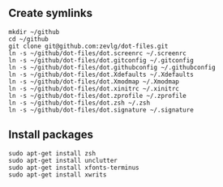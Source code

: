 Create symlinks
---------------

    mkdir ~/github
    cd ~/github
    git clone git@github.com:zevlg/dot-files.git
    ln -s ~/github/dot-files/dot.screenrc ~/.screenrc
    ln -s ~/github/dot-files/dot.gitconfig ~/.gitconfig
    ln -s ~/github/dot-files/dot.githubconfig ~/.githubconfig
    ln -s ~/github/dot-files/dot.Xdefaults ~/.Xdefaults
    ln -s ~/github/dot-files/dot.Xmodmap ~/.Xmodmap
    ln -s ~/github/dot-files/dot.xinitrc ~/.xinitrc
    ln -s ~/github/dot-files/dot.zprofile ~/.zprofile
    ln -s ~/github/dot-files/dot.zsh ~/.zsh
    ln -s ~/github/dot-files/dot.signature ~/.signature

Install packages
----------------

    sudo apt-get install zsh
    sudo apt-get install unclutter
    sudo apt-get install xfonts-terminus
    sudo apt-get install xwrits

